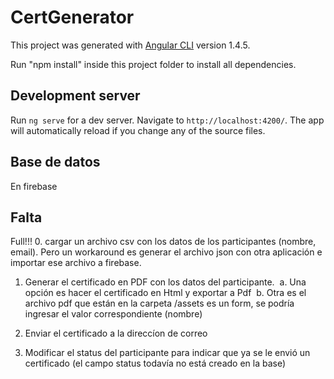 # CertGenerator

This project was generated with [Angular CLI](https://github.com/angular/angular-cli) version 1.4.5.

Run "npm install" inside this project folder to install all dependencies.

## Development server

Run `ng serve` for a dev server. Navigate to `http://localhost:4200/`. The app will automatically reload if you change any of the source files.

## Base de datos 
En firebase

## Falta
Full!!! 
0. cargar un archivo csv con los datos de los participantes (nombre, email). Pero un workaround es generar el archivo json con otra aplicación e importar ese archivo a firebase.

1. Generar el certificado en PDF con los datos del participante. 
  a. Una opción es hacer el certificado en Html y exportar a Pdf
  b. Otra es el archivo pdf que están en la carpeta /assets es un form, se podría ingresar el valor correspondiente (nombre)
  
2. Enviar el certificado a la direccíon de correo

3. Modificar el status del participante para indicar que ya se le envió un certificado (el campo status todavía no está creado en la base)
